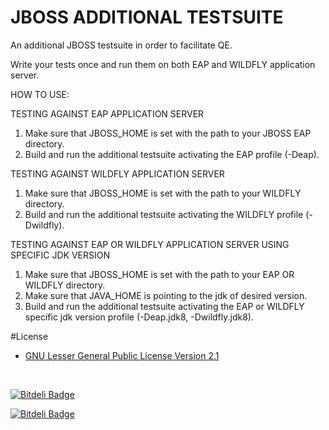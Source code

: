 # JBOSS ADDITIONAL TESTSUITE
An additional JBOSS testsuite in order to facilitate QE.

Write your tests once and run them on both EAP and WILDFLY application server.


HOW TO USE:

TESTING AGAINST EAP APPLICATION SERVER

1. Make sure that JBOSS_HOME is set with the path to your JBOSS EAP directory.
2. Build and run the additional testsuite activating the EAP profile (-Deap).

TESTING AGAINST WILDFLY APPLICATION SERVER

1. Make sure that JBOSS_HOME is set with the path to your WILDFLY directory.
2. Build and run the additional testsuite activating the WILDFLY profile (-Dwildfly).

TESTING AGAINST EAP OR WILDFLY APPLICATION SERVER USING SPECIFIC JDK VERSION

1. Make sure that JBOSS_HOME is set with the path to your EAP OR WILDFLY directory.
2. Make sure that JAVA_HOME is pointing to the jdk of desired version.
2. Build and run the additional testsuite activating the EAP or WILDFLY specific jdk version profile (-Deap.jdk8, -Dwildfly.jdk8).


#License 
* [GNU Lesser General Public License Version 2.1](http://www.gnu.org/licenses/lgpl-2.1-standalone.html)

<br/>

[![Bitdeli Badge](https://d2weczhvl823v0.cloudfront.net/panossot/jboss-additional-testsuite/trend.png)](https://bitdeli.com/free "Bitdeli Badge")


[![Bitdeli Badge](https://d2weczhvl823v0.cloudfront.net/panossot/jboss-additional-testsuite/trend.png)](https://bitdeli.com/free "Bitdeli Badge")


